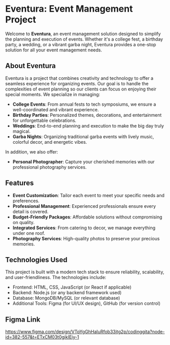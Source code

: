 # Eventura: Event Management Project

Welcome to **Eventura**, an event management solution designed to simplify the planning and execution of events. Whether it's a college fest, a birthday party, a wedding, or a vibrant garba night, Eventura provides a one-stop solution for all your event management needs. 

## About Eventura

Eventura is a project that combines creativity and technology to offer a seamless experience for organizing events. Our goal is to handle the complexities of event planning so our clients can focus on enjoying their special moments. We specialize in managing:

- **College Events**: From annual fests to tech symposiums, we ensure a well-coordinated and vibrant experience.
- **Birthday Parties**: Personalized themes, decorations, and entertainment for unforgettable celebrations.
- **Weddings**: End-to-end planning and execution to make the big day truly magical.
- **Garba Nights**: Organizing traditional garba events with lively music, colorful decor, and energetic vibes.

In addition, we also offer:
- **Personal Photographer**: Capture your cherished memories with our professional photography services.

## Features

- **Event Customization**: Tailor each event to meet your specific needs and preferences.
- **Professional Management**: Experienced professionals ensure every detail is covered.
- **Budget-Friendly Packages**: Affordable solutions without compromising on quality.
- **Integrated Services**: From catering to decor, we manage everything under one roof.
- **Photography Services**: High-quality photos to preserve your precious memories.

## Technologies Used

This project is built with a modern tech stack to ensure reliability, scalability, and user-friendliness. The technologies include:
- Frontend: HTML, CSS, JavaScript (or React if applicable)
- Backend: Node.js (or any backend framework used)
- Database: MongoDB/MySQL (or relevant database)
- Additional Tools: Figma (for UI/UX design), GitHub (for version control)

## Figma Link
https://www.figma.com/design/VTpYgGhHaIuRfob33itg2p/codinggita?node-id=382-557&t=ETxCM03t0gikIEiy-1
